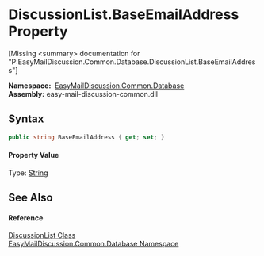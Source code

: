 DiscussionList.BaseEmailAddress Property
========================================

[Missing &lt;summary> documentation for "P:EasyMailDiscussion.Common.Database.DiscussionList.BaseEmailAddress"]


  **Namespace:**  [EasyMailDiscussion.Common.Database][1]  
  **Assembly:** easy-mail-discussion-common.dll

Syntax
------

```csharp
public string BaseEmailAddress { get; set; }
```

#### Property Value
Type: [String][2]

See Also
--------

#### Reference
[DiscussionList Class][3]  
[EasyMailDiscussion.Common.Database Namespace][1]  

[1]: ../README.md
[2]: https://docs.microsoft.com/dotnet/api/system.string
[3]: README.md